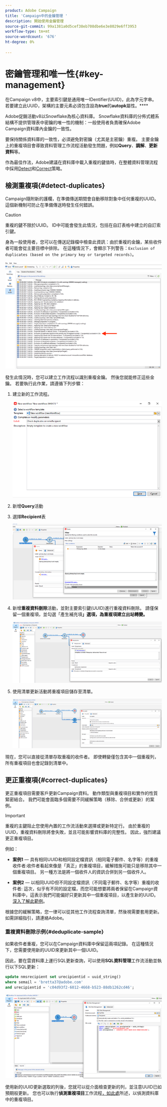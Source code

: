 ```yaml
---
product: Adobe Campaign
title: 'Campaign中的金鑰管理 '
description: 開始使用金鑰管理
source-git-commit: 99a1381a0d5cef38eb708dbe6e3e8029e6ff3953
workflow-type: tm+mt
source-wordcount: '676'
ht-degree: 0%

---
```


# 密鑰管理和唯一性{#key-management}

在Campaign v8中，主要索引鍵是通用唯一IDentifier(UUID)，此為字元字串。 若要建立此UUID，架構的主要元素必須包含設為&#x200B;**true**&#x200B;的&#x200B;**autopk**&#x200B;屬性。****

Adobe促銷活動v8以Snowflake為核心資料庫。 Snowflake資料庫的分佈式體系結構不提供管理表中密鑰的唯一性的機制：一般使用者負責確保Adobe Campaign資料庫內金鑰的一致性。

要保持關係資料庫的一致性，必須避免對密鑰（尤其是主密鑰）重複。 主要金鑰上的重複項目會導致資料管理工作流程活動發生問題，例如&#x200B;**Query**、**調解**、**更新資料**&#x200B;等。

作為最佳作法，Adobe建議在資料庫中載入重複的鍵值時，在整體資料管理流程中採用[Detect](#detect-duplicates)和[Correct](#correct-duplicates)策略。

## 檢測重複項{#detect-duplicates}

Campaign隨附新的護欄，在準備傳送期間會自動移除對象中任何重複的UUID。 這個新機制可防止在準備傳送時發生任何錯誤。

>[!CAUTION]
>
>重複的鍵不限於UUID。 ID中可能會發生此情況，包括在自訂表格中建立的自訂索引鍵。

身為一般使用者，您可以在傳送記錄檔中檢查此資訊：由於重複的金鑰，某些收件者可能會從主要目標中排除。 在這種情況下，會顯示下列警告：`Exclusion of duplicates (based on the primary key or targeted records)`。

![](assets/delivery-log-duplicates.png)

發生此情況時，您可以建立工作流程以識別重複金鑰。 然後您就能修正這些金鑰。 若要執行此作業，請遵循下列步驟：

1. 建立新的工作流程。

   ![](assets/new-wf.png)

1. 新增&#x200B;**Query**&#x200B;活動
1. 選擇&#x200B;**Recipient**&#x200B;表

   ![](assets/add-query-on-rcp.png)

1. 新增&#x200B;**重複資料刪除**&#x200B;活動，並對主要索引鍵(UUID)進行重複資料刪除。 請僅保留一個重複項，並勾選「產生補充項&#x200B;**」選項，為重複項建立出站轉變。**

   ![](assets/deduplicate.png)

1. 使用清單更新活動將重複項目儲存至清單。

   ![](assets/list-update.png)

現在，您可以直接從清單存取重複的收件者。 即使轉變僅包含其中一個重複列，所有重複項目也會記錄到清單中。


## 更正重複項{#correct-duplicates}

更正重複項目需要客戶更新Campaign資料。 動作類型與重複項目和實作的性質緊密結合。 我們可能會面臨多個需要不同緩解策略（移除、合併或更新）的案例。

>[!IMPORTANT]
>
>重複的主鍵阻止您使用內置的工作流活動來選擇或更新特定行。 由於重複的UUID，重複資料刪除將會失敗，並且可能影響資料庫的完整性。 因此，強烈建議更正重複項目。

例如：

* **案例1**  — 具有相同UUID和相同設定檔資訊（相同電子郵件、名字等）的重複收件者:收件者看起來像是「真正」的重複項目，緩解措施可能只是移除其中一個重複項目。
另一種方法是將一個收件人的資訊合併到另一個收件人。

* **案例2**  — 以相同UUID但不同設定檔資訊（不同電子郵件、名字等）重複的收件者:
這次，似乎有不同的設定檔，而您可能想要將兩者保留在Campaign資料庫中，這表示我們可能偏好只更新其中一個重複項目，以產生新的UUID。 [深入了解此範例](#deduplicate-sample)。

根據您的緩解策略，您一律可以從其他工作流程查詢清單，然後視需要套用更新。 如需詳細指引，請連絡Adobe。

### 重複資料刪除示例{#deduplicate-sample}

如果收件者重複，您可以在Campaign資料庫中保留這兩項記錄。 在這種情況下，您需要使用新的UUID來更新其中一個UUID。

因此，要在雲資料庫上運行SQL更新查詢，可以使用&#x200B;**SQL資料管理**&#x200B;工作流活動並執行以下SQL更新：

```sql
update nmsrecipient set urecipientid = uuid_string()
where semail = 'bretta37@adobe.com'
and urecipientid = 'c04d93f2-6012-4668-b523-88db1262cd46';
```

![](assets/sql-data-management.png)

使用新的UUID更新選取的列後，您就可以從介面檢查更新的列，並注意UUID已如預期般更新。 您也可以執行&#x200B;**偵測重複項目**&#x200B;工作流程[，如此處](#detect-duplicates)所述，以偵測資料庫中的重複項目。
